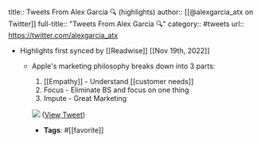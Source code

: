 title:: Tweets From Alex Garcia 🔍 (highlights)
author:: [[@alexgarcia_atx on Twitter]]
full-title:: "Tweets From Alex Garcia 🔍"
category:: #tweets
url:: https://twitter.com/alexgarcia_atx

- Highlights first synced by [[Readwise]] [[Nov 19th, 2022]]
	- Apple's marketing philosophy breaks down into 3 parts:
	  
	  1. [[Empathy]] - Understand [[customer needs]]
	  2. Focus - Eliminate BS and focus on one thing
	  3. Impute - Great Marketing 
	  
	  ![](https://pbs.twimg.com/media/EzVizTcVUBApkI_.jpg) ([View Tweet](https://twitter.com/alexgarcia_atx/status/1384122214727831559))
		- **Tags**: #[[favorite]]